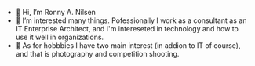 - 👋 Hi, I’m Ronny A. Nilsen
- 👀 I’m interested many things. Pofessionally I work as a consultant as an IT Enterprise Architect, and I'm intereseted in technology and how to use it well in organizations.
- 👀 As for hobbbies I have two main interest (in addion to IT of course), and that is photography and competition shooting.

<!---
ronnynilsen/ronnynilsen is a ✨ special ✨ repository because its `README.md` (this file) appears on your GitHub profile.
You can click the Preview link to take a look at your changes.
--->
